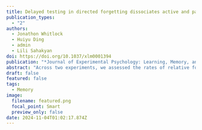 ```yaml
---
title: Delayed testing in directed forgetting dissociates active and passive forms of forgetting
publication_types:
  - "2"
authors:
  - Jonathon Whitlock
  - Huiyu Ding
  - admin
  - Lili Sahakyan
doi: https://doi.org/10.1037/xlm0001394
publication: "*Journal of Experimental Psychology: Learning, Memory, and Cognition*"
abstract: "Across two experiments, we assessed the rates of relative forgetting following instructions to remember or forget information in an item-method directed forgetting paradigm across several retention intervals. In addition to the Forget and Remember cues, we also included Thought Substitution (TS) cues in the same design instructing participants to mentally shift to a different context on some study trials. TS cues have been shown to impair memory compared with Remember cues, but not as effectively as cues to Forget in item-method studies (Hubbard & Sahakyan, 2021). The results demonstrated that Forget cues produce accelerated rates of forgetting compared with Remember cues and showed that these differences are independent of initial learning rates, which were deliberately equated in Experiment 2. TS cued items showed faster forgetting than Remember cued items but were less effective than Forget cues and exhibited a more complex pattern likely reflecting individual differences. Thus, delayed testing demonstrated that active forgetting can have long-lasting effects on memory traces beyond initial suppression, in line with cognitive neuroscientific theory suggesting inhibition can produce lasting changes to memory traces."
draft: false
featured: false
tags:
  - Memory
image:
  filename: featured.png
  focal_point: Smart
  preview_only: false
date: 2024-11-04T01:02:17.874Z
---
```

